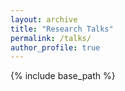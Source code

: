 ```yaml
---
layout: archive
title: "Research Talks"
permalink: /talks/
author_profile: true
---
```

{% include base_path %}
